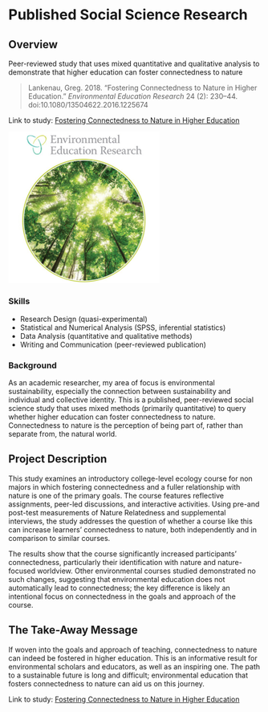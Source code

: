 # Published Social Science Research

## Overview

Peer-reviewed study that uses mixed quantitative and qualitative analysis to demonstrate that higher education can foster connectedness to nature  

> Lankenau, Greg. 2018. “Fostering Connectedness to Nature in Higher Education.” *Environmental Education Research* 24 (2): 230–44. doi:10.1080/13504622.2016.1225674

Link to study: [Fostering Connectedness to Nature in Higher Education](https://doi.org/10.1080/13504622.2016.1225674)

<a href="https://doi.org/10.1080/13504622.2016.1225674"><img src="images/eer-journal.jpg" alt="Environmental Education Research journal cover" width="60%"></a>

### Skills
- Research Design (quasi-experimental)
- Statistical and Numerical Analysis (SPSS, inferential statistics)
- Data Analysis (quantitative and qualitative methods)
- Writing and Communication (peer-reviewed publication)

### Background

As an academic researcher, my area of focus is environmental sustainability, especially the connection between sustainability and individual and collective identity. This is a published, peer-reviewed social science study that uses mixed methods (primarily quantitative) to query whether higher education can foster connectedness to nature. Connectedness to nature is the perception of being part of, rather than separate from, the natural world.

## Project Description

This study examines an introductory college-level ecology course for non majors in which fostering connectedness and a fuller relationship with nature is one of the primary goals. The course features reflective assignments, peer-led discussions, and interactive activities. Using pre-and post-test measurements of Nature Relatedness and supplemental interviews, the study addresses the question of whether a course like this can increase learners’ connectedness to nature, both independently and in comparison to similar courses.

The results show that the course significantly increased participants’ connectedness, particularly their identification with nature and nature-focused worldview. Other environmental courses studied demonstrated no such changes, suggesting that environmental education does not automatically lead to connectedness; the key difference is likely an intentional focus on connectedness in the goals and approach of the course.

## The Take-Away Message

If woven into the goals and approach of teaching, connectedness to nature can indeed be fostered in higher education. This is an informative result for environmental scholars and educators, as well as an inspiring one. The path to a sustainable future is long and difficult; environmental education that fosters connectedness to nature can aid us on this journey.

Link to study: [Fostering Connectedness to Nature in Higher Education](https://doi.org/10.1080/13504622.2016.1225674)
